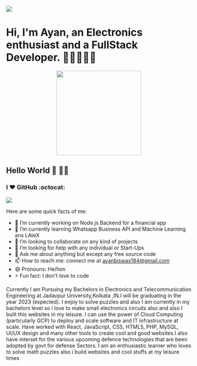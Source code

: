 ![](https://komarev.com/ghpvc/?username=ayan-biswas0412)
# Hi, I'm Ayan, an Electronics enthusiast and a FullStack Developer. 👋🏾👨‍🎓‍💻

<p align="Center" ><img src="https://camo.githubusercontent.com/3b7c592ede97b6138ffd4b1cc1541c2f3b11fd39/687474703a2f2f33312e6d656469612e74756d626c722e636f6d2f31376665613932306666333665663466356238373764353231366137616164392f74756d626c725f6d6f39786a65387a5a34317163626975666f315f313238302e676966" height="230px" width ="230px"></p>

## Hello World :sparkling_heart: 👋🏽 
### I :heart: GitHub :octocat:
![](https://github-readme-stats.vercel.app/api?username=ayan-biswas0412&show_icons=true&line_height=30)


<!--
**ayan-biswas0412/ayan-biswas0412** is a ✨ _special_ ✨ repository because its `README.md` (this file) appears on your GitHub profile.
-->
Here are some quick facts of me:

- 🔭 I’m currently working on Node.js Backend for a financial app
- 🌱 I’m currently learning Whatsapp Business API and Machine Learning ans LAteX
- 👯 I’m looking to collaborate on any kind of projects
- 🤔 I’m looking for help with any individual or Start-Ups
- 💬 Ask me about anything but except any free source code
- 📫 How to reach me: connect me at ayanbiswas184@gmail.com
- 😄 Pronouns: He/him
- ⚡ Fun fact: I don't love to code

Currently I am Pursuing my Bachelors in Electronics and Telecommunication Engineering at Jadavpur University,Kolkata ,IN.I will be graduating in the year 2023 (expected).
I enjoy to solve puzzles and also I am currently in my bachelors level so i love to make small electronics circuits also and also I built this websites in my leisure. I can use the power of Cloud Computing (particularly GCP) to deploy and scale software and IT infrastructure at scale. Have worked with React, JavaScript, CSS, HTML5, PHP, MySQL, UI/UX design and many other tools to create cool and good websites.I also have interset for the various upcoming defence technologies that are been adopted by govt for defense Sectors.
I am an enthusiastic learner who loves to solve math puzzles also i build websites and cool stuffs at my leisure times
